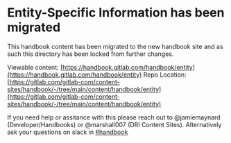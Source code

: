 # Entity-Specific Information has been migrated

This handbook content has been migrated to the new handbook site and as such this directory
has been locked from further changes.

Viewable content: [https://handbook.gitlab.com/handbook/entity](https://handbook.gitlab.com/handbook/entity)
Repo Location: [https://gitlab.com/gitlab-com/content-sites/handbook/-/tree/main/content/handbook/entity](https://gitlab.com/gitlab-com/content-sites/handbook/-/tree/main/content/handbook/entity)

If you need help or assitance with this please reach out to @jamiemaynard (Developer/Handbooks) or
@marshall007 (DRI Content Sites).  Alternatively ask your questions on slack in [#handbook](https://gitlab.slack.com/archives/C81PT2ALD)

